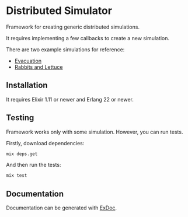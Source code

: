# Distributed Simulator
Framework for creating generic distributed simulations.

It requires implementing a few callbacks to create a new simulation. 

There are two example simulations for reference:
- [Evacuation](https://github.com/sheldak/distributed_simulator/tree/master/examples/evacuation)
- [Rabbits and Lettuce](https://github.com/sheldak/distributed_simulator/tree/master/examples/rabbits)

## Installation
It requires Elixir 1.11 or newer and Erlang 22 or newer.

## Testing
Framework works only with some simulation. However, you can run tests.

Firstly, download dependencies:
```bash
mix deps.get
```

And then run the tests:
```bash
mix test
```
## Documentation
Documentation can be generated with [ExDoc](https://github.com/elixir-lang/ex_doc).

